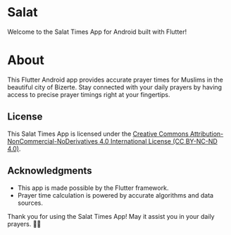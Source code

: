 # Salat

Welcome to the Salat Times App for Android built with Flutter!

# About
This Flutter Android app provides accurate prayer times for Muslims in the beautiful city of Bizerte. Stay connected with your daily prayers by having access to precise prayer timings right at your fingertips.

## License

This Salat Times App is licensed under the [Creative Commons Attribution-NonCommercial-NoDerivatives 4.0 International License (CC BY-NC-ND 4.0)](https://creativecommons.org/licenses/by-nc-nd/4.0/).

## Acknowledgments

- This app is made possible by the Flutter framework.
- Prayer time calculation is powered by accurate algorithms and data sources.

Thank you for using the Salat Times App! May it assist you in your daily prayers. 🙏🕌